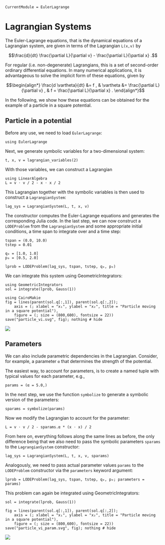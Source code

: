 ```@meta
CurrentModule = EulerLagrange
```

# Lagrangian Systems

The Euler-Lagrange equations, that is the dynamical equations of a Lagrangian system, are given in terms of the Lagrangian ``L(x,v)`` by
```math
\frac{d}{dt} \frac{\partial L}{\partial v} - \frac{\partial L}{\partial x} .
```
For regular (i.e. non-degenerate) Lagrangians, this is a set of second-order ordinary differential equations.
In many numerical applications, it is advantageous to solve the implicit form of these equations, given by
```math
\begin{align*}
\frac{d \vartheta}{dt} &= f , &
\vartheta &= \frac{\partial L}{\partial v} , &
f = \frac{\partial L}{\partial x} .
\end{align*}
```

In the following, we show how these equations can be obtained for the example of a particle in a square potential.


## Particle in a potential

Before any use, we need to load `EulerLagrange`:
```@example lag
using EulerLagrange
```

Next, we generate symbolic variables for a two-dimensional system:
```@example lag
t, x, v = lagrangian_variables(2)
```

With those variables, we can construct a Lagrangian
```@example lag
using LinearAlgebra
L = v ⋅ v / 2 - x ⋅ x / 2
```

This Lagrangian together with the symbolic variables is then used to construct a `LagrangianSystem`:
```@example lag
lag_sys = LagrangianSystem(L, t, x, v)
```

The constructor computes the Euler-Lagrange equations and generates the corresponding Julia code.
In the last step, we can now construct a `LODEProblem` from the `LagrangianSystem` and some appropriate initial conditions, a time span to integrate over and a time step:
```@example lag
tspan = (0.0, 10.0)
tstep = 0.01

q₀ = [1.0, 1.0]
p₀ = [0.5, 2.0]

lprob = LODEProblem(lag_sys, tspan, tstep, q₀, p₀)
```

We can integrate this system using GeometricIntegrators:
```@example lag
using GeometricIntegrators
sol = integrate(lprob, Gauss(1))

using CairoMakie
fig = lines(parent(sol.q[:,1]), parent(sol.q[:,2]);
    axis = (; xlabel = "x₁", ylabel = "x₂", title = "Particle moving in a square potential"),
    figure = (; size = (800,600), fontsize = 22))
save("particle_vi.svg", fig); nothing # hide
```

![](particle_vi.svg)


## Parameters

We can also include parametric dependencies in the Lagrangian.
Consider, for example, a parameter `α` that determines the strength of the potential.

The easiest way, to account for parameters, is to create a named tuple with typical values for each parameter, e.g.,
```@example lag
params = (α = 5.0,)
```

In the next step, we use the function `symbolize` to generate a symbolic version of the parameters:
```@example lag
sparams = symbolize(params)
```

Now we modify the Lagrangian to account for the parameter:
```@example lag
L = v ⋅ v / 2 - sparams.α * (x ⋅ x) / 2
```

From here on, everything follows along the same lines as before, the only difference being that we also need to pass the symbolic parameters `sparams` to the `LagrangianSystem` constructor:
```@example lag
lag_sys = LagrangianSystem(L, t, x, v, sparams)
```

Analogously, we need to pass actual parameter values `params` to the `LODEProblem` constructor via the `parameters` keyword argument:
```@example lag
lprob = LODEProblem(lag_sys, tspan, tstep, q₀, p₀; parameters = params)
```

This problem can again be integrated using GeometricIntegrators:
```@example lag
sol = integrate(lprob, Gauss(1))

fig = lines(parent(sol.q[:,1]), parent(sol.q[:,2]);
    axis = (; xlabel = "x₁", ylabel = "x₂", title = "Particle moving in a square potential"),
    figure = (; size = (800,600), fontsize = 22))
save("particle_vi_param.svg", fig); nothing # hide
```

![](particle_vi_param.svg)
